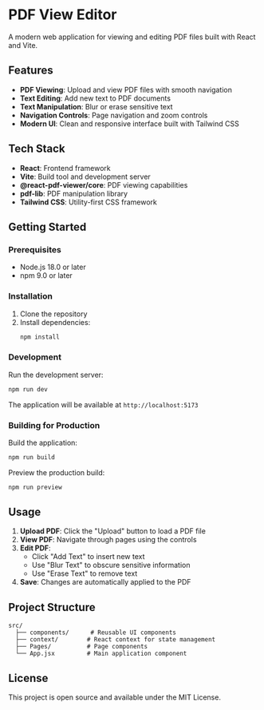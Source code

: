 # PDF View Editor

A modern web application for viewing and editing PDF files built with React and Vite.

## Features

- **PDF Viewing**: Upload and view PDF files with smooth navigation
- **Text Editing**: Add new text to PDF documents
- **Text Manipulation**: Blur or erase sensitive text
- **Navigation Controls**: Page navigation and zoom controls
- **Modern UI**: Clean and responsive interface built with Tailwind CSS

## Tech Stack

- **React**: Frontend framework
- **Vite**: Build tool and development server
- **@react-pdf-viewer/core**: PDF viewing capabilities
- **pdf-lib**: PDF manipulation library
- **Tailwind CSS**: Utility-first CSS framework

## Getting Started

### Prerequisites

- Node.js 18.0 or later
- npm 9.0 or later

### Installation

1. Clone the repository
2. Install dependencies:
   ```bash
   npm install
   ```

### Development

Run the development server:

```bash
npm run dev
```

The application will be available at `http://localhost:5173`

### Building for Production

Build the application:

```bash
npm run build
```

Preview the production build:

```bash
npm run preview
```

## Usage

1. **Upload PDF**: Click the "Upload" button to load a PDF file
2. **View PDF**: Navigate through pages using the controls
3. **Edit PDF**:
   - Click "Add Text" to insert new text
   - Use "Blur Text" to obscure sensitive information
   - Use "Erase Text" to remove text
4. **Save**: Changes are automatically applied to the PDF

## Project Structure

```
src/
  ├── components/      # Reusable UI components
  ├── context/        # React context for state management
  ├── Pages/          # Page components
  └── App.jsx         # Main application component
```

## License

This project is open source and available under the MIT License.
